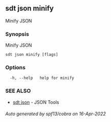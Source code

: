 ## sdt json minify

Minify JSON

### Synopsis

Minify JSON

```
sdt json minify [flags]
```

### Options

```
  -h, --help   help for minify
```

### SEE ALSO

* [sdt json](sdt_json.md)	 - JSON Tools

###### Auto generated by spf13/cobra on 16-Apr-2022
